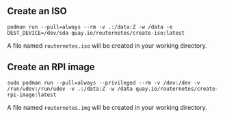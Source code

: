 ## Create an ISO
```
podman run --pull=always --rm -v .:/data:Z -w /data -e DEST_DEVICE=/dev/sda quay.io/routernetes/create-iso:latest
```

A file named ```routernetes.iso``` will be created in your working directory.

## Create an RPI image
```
sudo podman run --pull=always --privileged --rm -v /dev:/dev -v /run/udev:/run/udev -v .:/data:Z -w /data quay.io/routernetes/create-rpi-image:latest
```

A file named ```routernetes.img``` will be created in your working directory.
